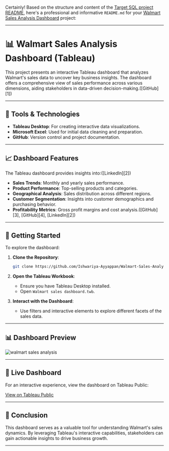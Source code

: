 Certainly! Based on the structure and content of the [Target SQL project README](https://github.com/Ishwariya-Ayyappan/target-sql), here's a professional and informative `README.md` for your [Walmart Sales Analysis Dashboard](https://github.com/Ishwariya-Ayyappan/Walmart-Sales-Analysis-Dashboard) project:

---

# 📊 Walmart Sales Analysis Dashboard (Tableau)

This project presents an interactive Tableau dashboard that analyzes Walmart's sales data to uncover key business insights. The dashboard offers a comprehensive view of sales performance across various dimensions, aiding stakeholders in data-driven decision-making.([GitHub][1])

---

## 🧰 Tools & Technologies

* **Tableau Desktop**: For creating interactive data visualizations.
* **Microsoft Excel**: Used for initial data cleaning and preparation.
* **GitHub**: Version control and project documentation.

---

## 📈 Dashboard Features

The Tableau dashboard provides insights into:([LinkedIn][2])

* **Sales Trends**: Monthly and yearly sales performance.
* **Product Performance**: Top-selling products and categories.
* **Geographical Analysis**: Sales distribution across different regions.
* **Customer Segmentation**: Insights into customer demographics and purchasing behavior.
* **Profitability Metrics**: Gross profit margins and cost analysis.([GitHub][3], [GitHub][4], [LinkedIn][2])

---

## 🚀 Getting Started

To explore the dashboard:

1. **Clone the Repository**:

   ```bash
   git clone https://github.com/Ishwariya-Ayyappan/Walmart-Sales-Analysis-Dashboard.git
   ```

2. **Open the Tableau Workbook**:

   * Ensure you have Tableau Desktop installed.
   * Open `Walmart sales dashboard.twb`.

3. **Interact with the Dashboard**:

   * Use filters and interactive elements to explore different facets of the sales data.

---

## 📊 Dashboard Preview

![walmart sales analysis](https://github.com/user-attachments/assets/fd62929e-4fa8-4e00-9d22-81869a26fb6f)


---

## 🔗 Live Dashboard

For an interactive experience, view the dashboard on Tableau Public:

[View on Tableau Public](https://public.tableau.com/app/profile/ishwariya.ayyappan/viz/Walmartsalesdashboard_17476021225500/walmartsalesanalysis)

---

## 📌 Conclusion

This dashboard serves as a valuable tool for understanding Walmart's sales dynamics. By leveraging Tableau's interactive capabilities, stakeholders can gain actionable insights to drive business growth.

---
